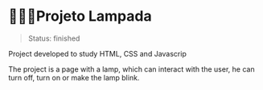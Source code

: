 # 👨🏻‍💻Projeto Lampada

>Status: finished

Project developed to study HTML, CSS and Javascrip

<p>The project is a page with a lamp, which can interact with the user, he can turn off, turn on or make the lamp blink. <p>
